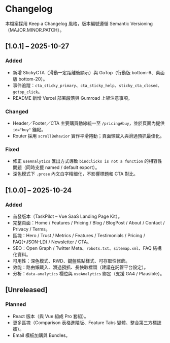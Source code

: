 # Changelog
本檔案採用 Keep a Changelog 風格，版本編號遵循 Semantic Versioning（MAJOR.MINOR.PATCH）。

## [1.0.1] – 2025-10-27
### Added
- 新增 StickyCTA（滑動一定距離後顯示）與 GoTop（行動版 bottom-6、桌面版 bottom-20）。
- 事件追蹤：`cta_sticky_primary`、`cta_sticky_help`、`sticky_cta_closed`、`gotop_click`。
- README 新增 Vercel 部署段落與 Gumroad 上架注意事項。

### Changed
- Header／Footer／CTA 主要購買動線統一至 `/pricing#buy`，並於頁面內提供 `id="buy"` 錨點。
- Router 採用 `scrollBehavior` 實作平滑捲動；頁面懶載入與滑過預抓最佳化。

### Fixed
- 修正 `useAnalytics` 匯出方式導致 `bindClicks is not a function` 的相容性問題（同時支援 named / default export）。
- 深色模式下 `.prose` 內文白字精細化，不影響標題和 CTA 對比。

## [1.0.0] – 2025-10-24
### Added
- 首發版本（TaskPilot – Vue SaaS Landing Page Kit）。
- 完整頁面：Home / Features / Pricing / Blog / BlogPost / About / Contact / Privacy / Terms。
- 區塊：Hero / Trust / Metrics / Features / Testimonials / Pricing / FAQ(+JSON-LD) / Newsletter / CTA。
- SEO：Open Graph / Twitter Meta、`robots.txt`、`sitemap.xml`、FAQ 結構化資料。
- 可用性：深色模式、RWD、鍵盤焦點樣式、可存取性修飾。
- 效能：路由懶載入、滑過預抓、長快取標頭（建議在託管平台設定）。
- 分析：`data-analytics` 欄位與 `useAnalytics` 綁定（支援 GA4 / Plausible）。

## [Unreleased]
### Planned
- React 版本（與 Vue 組成 Pro 套組）。
- 更多區塊（Comparison 表格進階版、Feature Tabs 變體、整合第三方標誌牆）。
- Email 模板加購與 Bundles。
